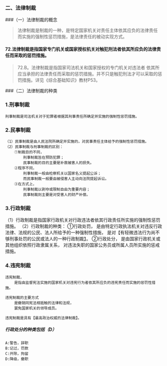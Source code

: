 ### 二、法律制裁
###（一）法律制裁的概念
>   法律制裁是制裁的一种，是特定国家机关对责任主体依其应负的法律责任
    而实施的强制性惩罚措施，是法律责任的被动实现方式。

#### 72.法律制裁是指国家专门机关或国家授权机关对触犯刑法者依其所应负的法律责任而采取的惩罚措施。
>   72.B。法律制裁是指国家司法机关和国家授权的专门机关对违法者
    依其所应当承担的法律责任而采取的惩罚措施。并不只是触犯刑法才可以采取的惩罚措施。详见《综合基础知识》教材P53。

###（二）法律制裁的种类
### 1.刑事制裁
    刑事制裁是司法机关对于犯罪者根据其刑事责任所确定并实施的强制性惩罚措施。

### 2.民事制裁
    （1）民事制裁是由人民法院所确定并实施的，对民事责任主体给予的强制性惩罚措施。
    （2）民事制裁与刑事制裁的区别：
        ①制裁目的不同，
            刑事制裁旨在预防犯罪；
            民事制裁的目的主要是补救被害人的损失。
        ②程序不同，
            刑事制裁一般由检察机关以国家名义提起公诉；
            而民事制裁一般要由被侵害人主动向法院提起诉讼。
        ③在方式上，
            刑事制裁以剥夺或限制自由为重要内容；
            民事制裁则主要是对受害人的财产补偿。

### 3.行政制裁
（1）行政制裁是指国家行政机关对行政违法者依其行政责任所实施的强制性惩罚措施。
（2）行政制裁的种类：
    ①行政处罚，
        是由特定行政执法机关对违反行政法律、法规的公民、法人所给予的一种强制性措施，
        是对【有轻微违法行为尚不够刑事处罚的公民或法人的一种行政制裁】。
    ②行政处分，
        是由国家行政机关或其他组织依照行政隶属关系，
        对违法失职的国家公务员或所属人员所实施的惩戒措施。

### 4.违宪制裁
    违宪制裁，
        是指由监督宪法实施的国家机关对违宪行为者依其所应负的违宪责任而实施的惩罚性措施。

    违宪制裁的主要方式
        是撤销同宪法相抵触的法律和法规，
        罢免国家机关的领导成员。

    违宪制裁是具有【最高政治权威的法律制裁】。

##### 行政处分的种类包括（D）
    A:警告，辞职
    B:记过，罚款
    C:开除，拘留
    D:降级，撤职  
